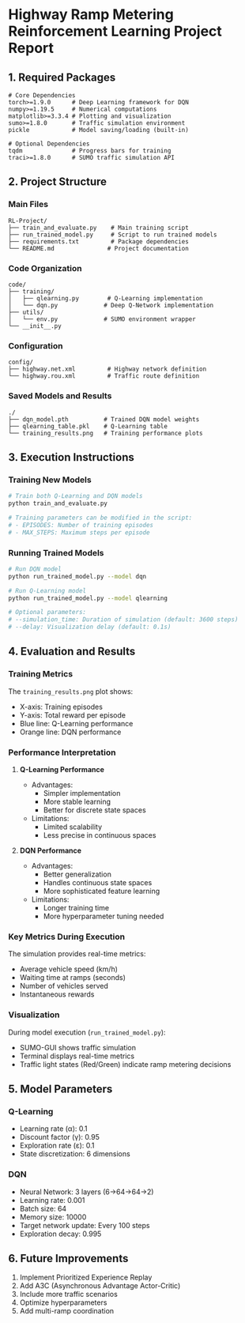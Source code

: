 # Highway Ramp Metering Reinforcement Learning Project Report

## 1. Required Packages
```
# Core Dependencies
torch>=1.9.0      # Deep Learning framework for DQN
numpy>=1.19.5     # Numerical computations
matplotlib>=3.3.4 # Plotting and visualization
sumo>=1.8.0       # Traffic simulation environment
pickle            # Model saving/loading (built-in)

# Optional Dependencies
tqdm              # Progress bars for training
traci>=1.8.0      # SUMO traffic simulation API
```

## 2. Project Structure

### Main Files
```
RL-Project/
├── train_and_evaluate.py    # Main training script
├── run_trained_model.py     # Script to run trained models
├── requirements.txt         # Package dependencies
└── README.md               # Project documentation
```

### Code Organization
```
code/
├── training/
│   ├── qlearning.py        # Q-Learning implementation
│   └── dqn.py             # Deep Q-Network implementation
├── utils/
│   └── env.py             # SUMO environment wrapper
└── __init__.py
```

### Configuration
```
config/
├── highway.net.xml         # Highway network definition
└── highway.rou.xml         # Traffic route definition
```

### Saved Models and Results
```
./
├── dqn_model.pth          # Trained DQN model weights
├── qlearning_table.pkl    # Q-Learning table
└── training_results.png   # Training performance plots
```

## 3. Execution Instructions

### Training New Models
```bash
# Train both Q-Learning and DQN models
python train_and_evaluate.py

# Training parameters can be modified in the script:
# - EPISODES: Number of training episodes
# - MAX_STEPS: Maximum steps per episode
```

### Running Trained Models
```bash
# Run DQN model
python run_trained_model.py --model dqn

# Run Q-Learning model
python run_trained_model.py --model qlearning

# Optional parameters:
# --simulation_time: Duration of simulation (default: 3600 steps)
# --delay: Visualization delay (default: 0.1s)
```

## 4. Evaluation and Results

### Training Metrics
The `training_results.png` plot shows:
- X-axis: Training episodes
- Y-axis: Total reward per episode
- Blue line: Q-Learning performance
- Orange line: DQN performance

### Performance Interpretation
1. **Q-Learning Performance**
   - Advantages:
     - Simpler implementation
     - More stable learning
     - Better for discrete state spaces
   - Limitations:
     - Limited scalability
     - Less precise in continuous spaces

2. **DQN Performance**
   - Advantages:
     - Better generalization
     - Handles continuous state spaces
     - More sophisticated feature learning
   - Limitations:
     - Longer training time
     - More hyperparameter tuning needed

### Key Metrics During Execution
The simulation provides real-time metrics:
- Average vehicle speed (km/h)
- Waiting time at ramps (seconds)
- Number of vehicles served
- Instantaneous rewards

### Visualization
During model execution (`run_trained_model.py`):
- SUMO-GUI shows traffic simulation
- Terminal displays real-time metrics
- Traffic light states (Red/Green) indicate ramp metering decisions

## 5. Model Parameters

### Q-Learning
- Learning rate (α): 0.1
- Discount factor (γ): 0.95
- Exploration rate (ε): 0.1
- State discretization: 6 dimensions

### DQN
- Neural Network: 3 layers (6→64→64→2)
- Learning rate: 0.001
- Batch size: 64
- Memory size: 10000
- Target network update: Every 100 steps
- Exploration decay: 0.995

## 6. Future Improvements
1. Implement Prioritized Experience Replay
2. Add A3C (Asynchronous Advantage Actor-Critic)
3. Include more traffic scenarios
4. Optimize hyperparameters
5. Add multi-ramp coordination

